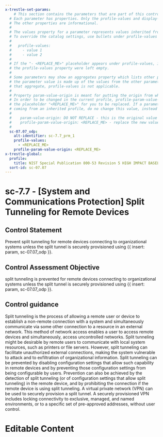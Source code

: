 ```yaml
---
x-trestle-set-params:
    # This section contains the parameters that are part of this control.
  # Each parameter has properties. Only the profile-values and display-name properties are editable.
  # The other properties are informational.
  #
  # The values property for a parameter represents values inherited from the OSCAL catalog.
  # To override the catalog settings, use bullets under profile-values as shown below:
  #
  #   profile-values:
  #     - value 1
  #     - value 2
  #
  # If the "- <REPLACE_ME>" placeholder appears under profile-values, it is the same as if
  # the profile-values property were left empty.
  #
  # Some parameters may show an aggregates property which lists other parameters. This means
  # the parameter value is made up of the values from the other parameters. For parameters
  # that aggregate, profile-values is not applicable.
  #
  # Property param-value-origin is meant for putting the origin from where that parameter comes from.
  # In order to be changed in the current profile, profile-param-value-origin property will be displayed with
  # the placeholder "<REPLACE_ME>" for you to be replaced. If a parameter already has a param-value-origin
  # coming from an inherited profile, do no change this value, instead use profile-param-value-origin as follows:
  #
  #    param-value-origin: DO NOT REPLACE - this is the original value
  #    profile-param-value-origin: <REPLACE_ME> - replace the new value required HERE
  #
  sc-07.07_odp:
    alt-identifier: sc-7.7_prm_1
    profile-values:
      - <REPLACE_ME>
    profile-param-value-origin: <REPLACE_ME>
x-trestle-global:
  profile:
    title: NIST Special Publication 800-53 Revision 5 HIGH IMPACT BASELINE
  sort-id: sc-07.07
---
```


# sc-7.7 - \[System and Communications Protection\] Split Tunneling for Remote Devices

## Control Statement

Prevent split tunneling for remote devices connecting to organizational systems unless the split tunnel is securely provisioned using {{ insert: param, sc-07.07_odp }}.

## Control Assessment Objective

split tunneling is prevented for remote devices connecting to organizational systems unless the split tunnel is securely provisioned using {{ insert: param, sc-07.07_odp }}.

## Control guidance

Split tunneling is the process of allowing a remote user or device to establish a non-remote connection with a system and simultaneously communicate via some other connection to a resource in an external network. This method of network access enables a user to access remote devices and simultaneously, access uncontrolled networks. Split tunneling might be desirable by remote users to communicate with local system resources, such as printers or file servers. However, split tunneling can facilitate unauthorized external connections, making the system vulnerable to attack and to exfiltration of organizational information. Split tunneling can be prevented by disabling configuration settings that allow such capability in remote devices and by preventing those configuration settings from being configurable by users. Prevention can also be achieved by the detection of split tunneling (or of configuration settings that allow split tunneling) in the remote device, and by prohibiting the connection if the remote device is using split tunneling. A virtual private network (VPN) can be used to securely provision a split tunnel. A securely provisioned VPN includes locking connectivity to exclusive, managed, and named environments, or to a specific set of pre-approved addresses, without user control.

# Editable Content

<!-- Make additions and edits below -->
<!-- The above represents the contents of the control as received by the profile, prior to additions. -->
<!-- If the profile makes additions to the control, they will appear below. -->
<!-- The above markdown may not be edited but you may edit the content below, and/or introduce new additions to be made by the profile. -->
<!-- If there is a yaml header at the top, parameter values may be edited. Use --set-parameters to incorporate the changes during assembly. -->
<!-- The content here will then replace what is in the profile for this control, after running profile-assemble. -->
<!-- The current profile has no added parts for this control, but you may add new ones here. -->
<!-- Each addition must have a heading either of the form ## Control my_addition_name -->
<!-- or ## Part a. (where the a. refers to one of the control statement labels.) -->
<!-- "## Control" parts are new parts added after the statement part. -->
<!-- "## Part" parts are new parts added into the top-level statement part with that label. -->
<!-- Subparts may be added with nested hash levels of the form ### My Subpart Name -->
<!-- underneath the parent ## Control or ## Part being added -->
<!-- See https://oscal-compass.github.io/compliance-trestle/tutorials/ssp_profile_catalog_authoring/ssp_profile_catalog_authoring for guidance. -->
